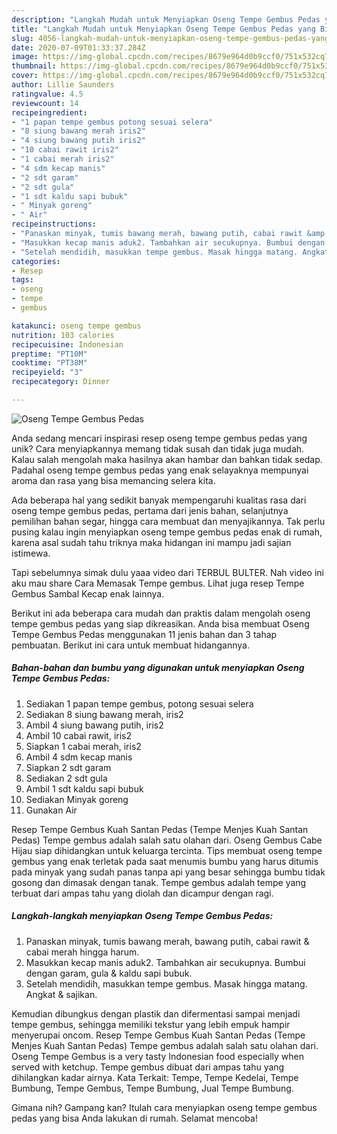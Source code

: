 ```yaml
---
description: "Langkah Mudah untuk Menyiapkan Oseng Tempe Gembus Pedas yang Bisa Manjain Lidah"
title: "Langkah Mudah untuk Menyiapkan Oseng Tempe Gembus Pedas yang Bisa Manjain Lidah"
slug: 4056-langkah-mudah-untuk-menyiapkan-oseng-tempe-gembus-pedas-yang-bisa-manjain-lidah
date: 2020-07-09T01:33:37.284Z
image: https://img-global.cpcdn.com/recipes/8679e964d0b9ccf0/751x532cq70/oseng-tempe-gembus-pedas-foto-resep-utama.jpg
thumbnail: https://img-global.cpcdn.com/recipes/8679e964d0b9ccf0/751x532cq70/oseng-tempe-gembus-pedas-foto-resep-utama.jpg
cover: https://img-global.cpcdn.com/recipes/8679e964d0b9ccf0/751x532cq70/oseng-tempe-gembus-pedas-foto-resep-utama.jpg
author: Lillie Saunders
ratingvalue: 4.5
reviewcount: 14
recipeingredient:
- "1 papan tempe gembus potong sesuai selera"
- "8 siung bawang merah iris2"
- "4 siung bawang putih iris2"
- "10 cabai rawit iris2"
- "1 cabai merah iris2"
- "4 sdm kecap manis"
- "2 sdt garam"
- "2 sdt gula"
- "1 sdt kaldu sapi bubuk"
- " Minyak goreng"
- " Air"
recipeinstructions:
- "Panaskan minyak, tumis bawang merah, bawang putih, cabai rawit &amp; cabai merah hingga harum."
- "Masukkan kecap manis aduk2. Tambahkan air secukupnya. Bumbui dengan garam, gula &amp; kaldu sapi bubuk."
- "Setelah mendidih, masukkan tempe gembus. Masak hingga matang. Angkat &amp; sajikan."
categories:
- Resep
tags:
- oseng
- tempe
- gembus

katakunci: oseng tempe gembus 
nutrition: 103 calories
recipecuisine: Indonesian
preptime: "PT10M"
cooktime: "PT38M"
recipeyield: "3"
recipecategory: Dinner

---
```



![Oseng Tempe Gembus Pedas](https://img-global.cpcdn.com/recipes/8679e964d0b9ccf0/751x532cq70/oseng-tempe-gembus-pedas-foto-resep-utama.jpg)

Anda sedang mencari inspirasi resep oseng tempe gembus pedas yang unik? Cara menyiapkannya memang tidak susah dan tidak juga mudah. Kalau salah mengolah maka hasilnya akan hambar dan bahkan tidak sedap. Padahal oseng tempe gembus pedas yang enak selayaknya mempunyai aroma dan rasa yang bisa memancing selera kita.

Ada beberapa hal yang sedikit banyak mempengaruhi kualitas rasa dari oseng tempe gembus pedas, pertama dari jenis bahan, selanjutnya pemilihan bahan segar, hingga cara membuat dan menyajikannya. Tak perlu pusing kalau ingin menyiapkan oseng tempe gembus pedas enak di rumah, karena asal sudah tahu triknya maka hidangan ini mampu jadi sajian istimewa.

Tapi sebelumnya simak dulu yaaa video dari TERBUL BULTER. Nah video ini aku mau share Cara Memasak Tempe gembus. Lihat juga resep Tempe Gembus Sambal Kecap enak lainnya.


Berikut ini ada beberapa cara mudah dan praktis dalam mengolah oseng tempe gembus pedas yang siap dikreasikan. Anda bisa membuat Oseng Tempe Gembus Pedas menggunakan 11 jenis bahan dan 3 tahap pembuatan. Berikut ini cara untuk membuat hidangannya.

<!--inarticleads1-->

##### Bahan-bahan dan bumbu yang digunakan untuk menyiapkan Oseng Tempe Gembus Pedas:

1. Sediakan 1 papan tempe gembus, potong sesuai selera
1. Sediakan 8 siung bawang merah, iris2
1. Ambil 4 siung bawang putih, iris2
1. Ambil 10 cabai rawit, iris2
1. Siapkan 1 cabai merah, iris2
1. Ambil 4 sdm kecap manis
1. Siapkan 2 sdt garam
1. Sediakan 2 sdt gula
1. Ambil 1 sdt kaldu sapi bubuk
1. Sediakan  Minyak goreng
1. Gunakan  Air


Resep Tempe Gembus Kuah Santan Pedas (Tempe Menjes Kuah Santan Pedas) Tempe gembus adalah salah satu olahan dari. Oseng Gembus Cabe Hijau siap dihidangkan untuk keluarga tercinta. Tips membuat oseng tempe gembus yang enak terletak pada saat menumis bumbu yang harus ditumis pada minyak yang sudah panas tanpa api yang besar sehingga bumbu tidak gosong dan dimasak dengan tanak. Tempe gembus adalah tempe yang terbuat dari ampas tahu yang diolah dan dicampur dengan ragi. 

<!--inarticleads2-->

##### Langkah-langkah menyiapkan Oseng Tempe Gembus Pedas:

1. Panaskan minyak, tumis bawang merah, bawang putih, cabai rawit &amp; cabai merah hingga harum.
1. Masukkan kecap manis aduk2. Tambahkan air secukupnya. Bumbui dengan garam, gula &amp; kaldu sapi bubuk.
1. Setelah mendidih, masukkan tempe gembus. Masak hingga matang. Angkat &amp; sajikan.


Kemudian dibungkus dengan plastik dan difermentasi sampai menjadi tempe gembus, sehingga memiliki tekstur yang lebih empuk hampir menyerupai oncom. Resep Tempe Gembus Kuah Santan Pedas (Tempe Menjes Kuah Santan Pedas) Tempe gembus adalah salah satu olahan dari. Oseng Tempe Gembus is a very tasty Indonesian food especially when served with ketchup. Tempe gembus dibuat dari ampas tahu yang dihilangkan kadar airnya. Kata Terkait: Tempe, Tempe Kedelai, Tempe Bumbung, Tempe Gembus, Tempe Bumbung, Jual Tempe Bumbung. 

Gimana nih? Gampang kan? Itulah cara menyiapkan oseng tempe gembus pedas yang bisa Anda lakukan di rumah. Selamat mencoba!

